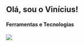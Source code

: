 <h2> Olá, sou o Vinícius!</h2>

<div>
  <h4>Ferramentas e Tecnologias</h4>
  <img src="https://cdn.jsdelivr.net/gh/devicons/devicon/icons/python/python-original.svg" />
</div>
